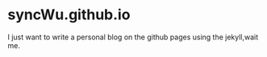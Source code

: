 # syncWu.github.io
I just want to write a personal blog on the github pages using the jekyll,wait me.
